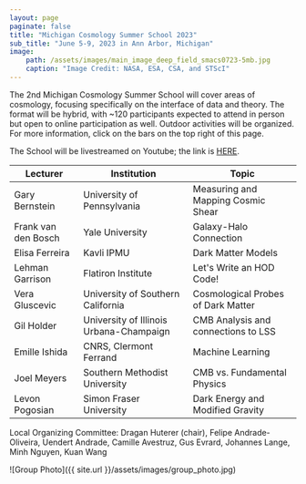```yaml
---
layout: page
paginate: false
title: "Michigan Cosmology Summer School 2023"
sub_title: "June 5-9, 2023 in Ann Arbor, Michigan"
image:
    path: /assets/images/main_image_deep_field_smacs0723-5mb.jpg
    caption: "Image Credit: NASA, ESA, CSA, and STScI"
---
```


The 2nd Michigan Cosmology Summer School will cover areas of cosmology, focusing specifically on the interface of data and theory. The format will be hybrid, with ~120 participants expected to attend in person but open to online participation as well. Outdoor activities will be organized. For more information, click on the bars on the top right of this page.

The School will be livestreamed on Youtube; the link is [HERE](https://www.youtube.com/@cosmomichigan/streams).

|Lecturer           |Institution                                |Topic
|-----------------------|-------------------------------------------|------------------------------------
|Gary Bernstein         |University of Pennsylvania                 |Measuring and Mapping Cosmic Shear
|Frank van den Bosch    |Yale University                            |Galaxy-Halo Connection
|Elisa Ferreira         |Kavli IPMU                                 |Dark Matter Models
|Lehman Garrison        |Flatiron Institute                         |Let's Write an HOD Code!
|Vera Gluscevic         |University of Southern California          |Cosmological Probes of Dark Matter
|Gil Holder             |University of Illinois Urbana-Champaign    |CMB Analysis and connections to LSS
|Emille Ishida          |CNRS, Clermont Ferrand                     |Machine Learning
|Joel Meyers            |Southern Methodist University              |CMB vs. Fundamental Physics
|Levon Pogosian         |Simon Fraser University                    |Dark Energy and Modified Gravity


Local Organizing Committee: Dragan Huterer (chair), Felipe Andrade-Oliveira, Uendert Andrade, Camille Avestruz, Gus Evrard, Johannes Lange, Minh Nguyen, Kuan Wang

![Group Photo]({{ site.url }}/assets/images/group_photo.jpg)